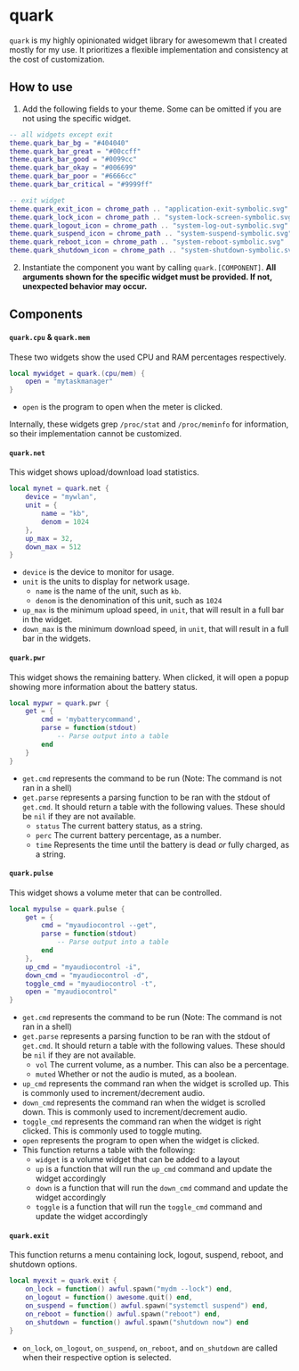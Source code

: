 # quark

`quark` is my highly opinionated widget library for awesomewm that I created mostly for my use.
It prioritizes a flexible implementation and consistency at the cost of customization. 

## How to use

1. Add the following fields to your theme. Some can be omitted if you are not using the specific widget.

```lua
-- all widgets except exit
theme.quark_bar_bg = "#404040"
theme.quark_bar_great = "#00ccff"
theme.quark_bar_good = "#0099cc"
theme.quark_bar_okay = "#006699"
theme.quark_bar_poor = "#6666cc"
theme.quark_bar_critical = "#9999ff"

-- exit widget
theme.quark_exit_icon = chrome_path .. "application-exit-symbolic.svg"
theme.quark_lock_icon = chrome_path .. "system-lock-screen-symbolic.svg"
theme.quark_logout_icon = chrome_path .. "system-log-out-symbolic.svg"
theme.quark_suspend_icon = chrome_path .. "system-suspend-symbolic.svg"
theme.quark_reboot_icon = chrome_path .. "system-reboot-symbolic.svg"
theme.quark_shutdown_icon = chrome_path .. "system-shutdown-symbolic.svg"
```

2. Instantiate the component you want by calling `quark.[COMPONENT]`. **All arguments shown for
the specific widget must be provided. If not, unexpected behavior may occur.**

## Components

#### `quark.cpu` & `quark.mem`

These two widgets show the used CPU and RAM percentages respectively.

```lua
local mywidget = quark.(cpu/mem) {
	open = "mytaskmanager"
}
```

- `open` is the program to open when the meter is clicked.

Internally, these widgets grep `/proc/stat` and `/proc/meminfo` for information, so their
implementation cannot be customized.

#### `quark.net`

This widget shows upload/download load statistics.

```lua
local mynet = quark.net { 
    device = "mywlan",
    unit = {
        name = "kb",
        denom = 1024
    },
    up_max = 32,
    down_max = 512
}
```

- `device` is the device to monitor for usage.
- `unit` is the units to display for network usage.
	- `name` is the name of the unit, such as `kb`.
	- `denom` is the denomination of this unit, such as `1024`
- `up_max` is the minimum upload speed, in `unit`, that will result in a full bar in the widget.
- `down_max` is the minimum download speed, in `unit`, that will result in a full bar in the widgets.

#### `quark.pwr`

This widget shows the remaining battery. When clicked, it will open a popup showing more information
about the battery status.

```lua
local mypwr = quark.pwr {
	get = {
        cmd = 'mybatterycommand',
        parse = function(stdout)
        	-- Parse output into a table
        end
    }
}
```

- `get.cmd` represents the command to be run (Note: The command is not ran in a shell)
- `get.parse` represents a parsing function to be ran with the stdout of `get.cmd`.
It should return a table with the following values. These should be `nil` if they are not available.
	- `status` The current battery status, as a string.
	- `perc` The current battery percentage, as a number.
	- `time` Represents the time until the battery is dead *or* fully charged, as a string.

#### `quark.pulse`

This widget shows a volume meter that can be controlled.

```lua
local mypulse = quark.pulse {
    get = {
        cmd = "myaudiocontrol --get",
        parse = function(stdout)        
        	-- Parse output into a table
        end
    },
    up_cmd = "myaudiocontrol -i",
    down_cmd = "myaudiocontrol -d",
    toggle_cmd = "myaudiocontrol -t",
    open = "myaudiocontrol"
}
```

- `get.cmd` represents the command to be run (Note: The command is not ran in a shell)
- `get.parse` represents a parsing function to be ran with the stdout of `get.cmd`.
It should return a table with the following values. These should be `nil` if they are not available.
	- `vol` The current volume, as a number. This can also be a percentage.
	- `muted` Whether or not the audio is muted, as a boolean.
- `up_cmd` represents the command ran when the widget is scrolled up. This is commonly used to increment/decrement audio.
- `down_cmd` represents the command ran when the widget is scrolled down. This is commonly used to increment/decrement audio.
- `toggle_cmd` represents the command ran when the widget is right clicked. This is commonly used to toggle muting.
- `open` represents the program to open when the widget is clicked.
- This function returns a table with the following:
    - `widget` is a volume widget that can be added to a layout
    - `up` is a function that will run the `up_cmd` command and update the widget accordingly
    - `down` is a function that will run the `down_cmd` command and update the widget accordingly
    - `toggle` is a function that will run the `toggle_cmd` command and update the widget accordingly

#### `quark.exit`

This function returns a menu containing lock, logout, suspend, reboot, and shutdown options.

```lua
local myexit = quark.exit {
    on_lock = function() awful.spawn("mydm --lock") end,
    on_logout = function() awesome.quit() end,
    on_suspend = function() awful.spawn("systemctl suspend") end,
    on_reboot = function() awful.spawn("reboot") end,
    on_shutdown = function() awful.spawn("shutdown now") end
}
```

- `on_lock`, `on_logout`, `on_suspend`, `on_reboot`, and `on_shutdown` are called when
their respective option is selected.
